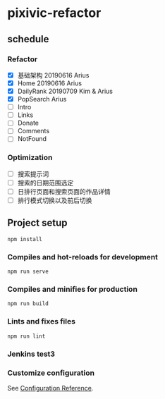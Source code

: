 # pixivic-refactor

## schedule

### Refactor

- [x] 基础架构 20190616 Arius
- [x] Home 20190616 Arius
- [x] DailyRank 20190709 Kim & Arius
- [x] PopSearch Arius
- [ ] Intro
- [ ] Links
- [ ] Donate
- [ ] Comments
- [ ] NotFound

### Optimization

- [ ] 搜索提示词
- [ ] 搜索的日期范围选定
- [ ] 日排行页面和搜索页面的作品详情
- [ ] 排行模式切换以及前后切换

## Project setup
```
npm install
```

### Compiles and hot-reloads for development
```
npm run serve
```

### Compiles and minifies for production
```
npm run build
```

### Lints and fixes files
```
npm run lint
```

### Jenkins test3

### Customize configuration
See [Configuration Reference](https://cli.vuejs.org/config/).
